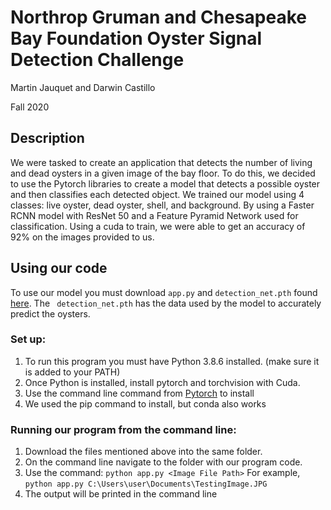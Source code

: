 # Northrop Gruman and Chesapeake Bay Foundation Oyster Signal Detection Challenge

Martin Jauquet and Darwin Castillo

Fall 2020

## Description
We were tasked to create an application that detects the number of living and dead oysters in a given image of the bay floor. To do this, we decided to use the Pytorch libraries to create a model that detects a possible oyster and then classifies each detected object. We trained our model using 4 classes: live oyster, dead oyster, shell, and background. By using a Faster RCNN model with ResNet 50 and a Feature Pyramid Network used for classification. Using a cuda to train, we were able to get an accuracy of 92% on the images provided to us.

## Using our code
To use our model you must download ```app.py``` and ```detection_net.pth``` found [here](https://drive.google.com/drive/folders/1RBsYEbHL81DHCEdgjWhdQi8iTPFIMCIV?usp=sharing). The ``` detection_net.pth``` has the data used by the model to accurately predict the oysters. 

### Set up:
1. To run this program you must have Python 3.8.6 installed. (make sure it is added to your PATH)
2. Once Python is installed, install pytorch and torchvision with Cuda.
3. Use the command line command from [Pytorch](https://pytorch.org/get-started/locally/) to install
4. We used the pip command to install, but conda also works

### Running our program from the command line:
1. Download the files mentioned above into the same folder.
2. On the command line navigate to the folder with our program code.
3. Use the command:  ```python app.py <Image File Path>```    For example, ```python app.py C:\Users\user\Documents\TestingImage.JPG```
4. The output will be printed in the command line
